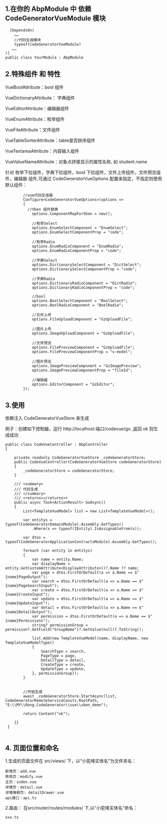 ﻿
 ## 1.在你的 AbpModule 中 依赖 CodeGeneratorVueModule 模块

```
  [DependsOn(
    ……
    //代码生成模块
    typeof(CodeGeneratorVueModule)
   ……
)]
public class YourModule : AbpModule
```
## 2.特殊组件 和 特性

VueBoolAttribute：bool 组件

VueDictionaryAttribute： 字典组件

VueEditorAttribute：编辑器组件

VueEnumAttribute：枚举组件

VueFileAttribute：文件组件

VueTableSorterAttribute：table是否排序组件

VueTextareaAttribute：内容输入组件

VueValueNameAttribute：对象点拼接显示的属性名称, 如 student.name

针对 枚举下拉组件，字典下拉组件，bool 下拉组件，文件上传组件，文件预览组件，编辑器 组件,可通过 CodeGeneratorVueOptions 配置来指定，不指定则使用默认组件：

```
        //vue代码生成器
        Configure<CodeGeneratorVueOptions>(options =>
        {
          //Vben 组件替换
            options.ComponentMapForVben = new();

            //枚举Select
            options.EnumSelectComponent = "EnumSelect";
            options.EnumSelectComponentProp = "code";

            //枚举Radio
            options.EnumRadioComponent = "EnumRadio";
            options.EnumRadioComponentProp = "code";

            //字典Select
            options.DictionarySelectComponent = "DictSelect";
            options.DictionarySelectComponentProp = "code";

            //字典Radio
            options.DictionaryRadioComponent = "DictRadio";
            options.DictionaryRadioComponentProp = "code";

            //bool
            options.BoolSelectComponent = "BoolSelect";
            options.BoolRadioComponent = "BoolRadio";

            //文件上传
            options.FileUploadComponent = "GzUploadFile";

            //图片上传
            options.ImageUploadComponent = "GzUploadFile";

            //文件预览
            options.FilePreviewComponent = "GzUploadFile";
            options.FilePreviewComponentProp = "v-model";

            //图片预览
            options.ImagePreviewComponent = "GzImagePreview";
            options.ImagePreviewComponentProp = "fileId";

            //编辑器
            options.EditorComponent = "GzEditor";
        });

```

## 3.使用

依赖注入 CodeGeneratorVueStore 来生成

例子：创建如下控制器，运行 http://localhost:端口/codevue/go ,返回 ok 则生成成功
```
public class CodeVueController : AbpController
{

    private readonly CodeGeneratorVueStore _codeGeneratorStore;
    public CodeVueController(CodeGeneratorVueStore codeGeneratorStore)
    {
        _codeGeneratorStore = codeGeneratorStore;
    }

    /// <summary>
    /// 代码生成
    /// </summary>
    /// <returns></returns>+
    public async Task<ActionResult> GoAsync()
    {
        List<TemplateVueModel> list = new List<TemplateVueModel>();

        var entitys = typeof(CodeGeneratorDomainModule).Assembly.GetTypes()
            .Where(x => typeof(IEntity).IsAssignableFrom(x));

        var dtos = typeof(CodeGeneratorApplicationContractsModule).Assembly.GetTypes();

        foreach (var entity in entitys)
        {
            var name = entity.Name;
            var displayName = entity.GetCustomAttribute<DisplayAttribute>()?.Name ?? name;
            var page = dtos.FirstOrDefault(a => a.Name == $"{name}PageOutput");
            var search = dtos.FirstOrDefault(a => a.Name == $"{name}PageSearchInput");
            var create = dtos.FirstOrDefault(a => a.Name == $"{name}CreateInput");
            var update = dtos.FirstOrDefault(a => a.Name == $"{name}UpdateInput");
            var detail = dtos.FirstOrDefault(a => a.Name == $"{name}DetailOutput");
            var permission = dtos.FirstOrDefault(a => a.Name == $"{name}Permissions");
            string? permissionGroup = permission?.GetField("GroupName")?.GetValue(null)?.ToString();

            list.Add(new TemplateVueModel(name, displayName, new TemplateVueModelType()
            {
                SearchType = search,
                PageType = page,
                DetailType = detail,
                CreateType = create,
                UpdateType = update,
            }, permissionGroup));
        }


        //开始生成
        await _codeGeneratorStore.StartAsync(list, CodeGeneratorRemoteServiceConsts.RootPath, "E:\\MY\\Rong.CodeGenerator\\vue\\vben_demo");

        return Content("ok");

    }}
 }


```

## 4. 页面位置和命名

1.生成的页面文件在 src/views/ 下，以“小驼峰实体名”为文件夹名：

    新增页：add.vue
    修改页：modify.vue
    主页：index.vue
    详情页：detail.vue
    详情弹框页: detailDrawer.vue
    api接口：api.ts 

2.路由： 在src/router/routes/modules/ 下,以“小驼峰实体名”命名：
  
    xxx.ts